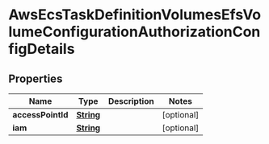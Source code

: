 

# AwsEcsTaskDefinitionVolumesEfsVolumeConfigurationAuthorizationConfigDetails

<p/>

## Properties

| Name | Type | Description | Notes |
|------------ | ------------- | ------------- | -------------|
|**accessPointId** | [**String**](String.md) |  |  [optional] |
|**iam** | [**String**](String.md) |  |  [optional] |



